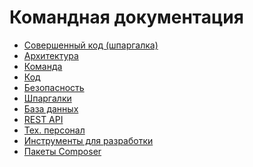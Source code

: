 Командная документация
===

* [Совершенный код (шпаргалка)](clean-code/README.md)
* [Архитектура](architecture/README.md)
* [Команда](team/README.md)
* [Код](code/README.md)
* [Безопасность](security/README.md)
* [Шпаргалки](cheat-sheet/README.md)
* [База данных](db/README.md)
* [REST API](rest-api/README.md)
* [Тех. персонал](tech-people/README.md)
* [Инструменты для разработки](tool/README.md)
* [Пакеты Composer](composer/README.md)